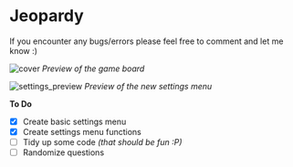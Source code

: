 # Jeopardy

If you encounter any bugs/errors please feel free to comment and let me know :)
 
 
![cover](https://user-images.githubusercontent.com/91269723/145595696-0e7677cc-ec0b-40e4-9b46-91a8f1714cda.PNG)
*Preview of the game board*


![settings_preview](https://user-images.githubusercontent.com/91269723/145595815-5dfc030c-cf5b-40f2-9db0-2e835c1b2bcd.PNG)
*Preview of the new settings menu*


**To Do**
- [x] Create basic settings menu 
- [x] Create settings menu functions 
- [ ] Tidy up some code *(that should be fun :P)*
- [ ] Randomize questions 
